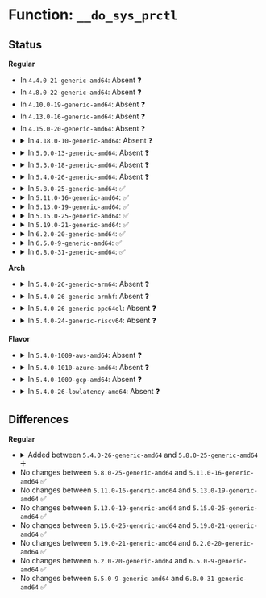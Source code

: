 # Function: <code>__do_sys_prctl</code>

## Status
<b>Regular</b>
<ul>
<li>
In <code>4.4.0-21-generic-amd64</code>: Absent ❓
</li>
<li>
In <code>4.8.0-22-generic-amd64</code>: Absent ❓
</li>
<li>
In <code>4.10.0-19-generic-amd64</code>: Absent ❓
</li>
<li>
In <code>4.13.0-16-generic-amd64</code>: Absent ❓
</li>
<li>
In <code>4.15.0-20-generic-amd64</code>: Absent ❓
</li>
<li>
<details>
<summary>In <code>4.18.0-10-generic-amd64</code>: Absent ❓</summary>

```json
{
  "name": "__do_sys_prctl",
  "collision_type": "Unique Static",
  "inline_type": "Full",
  "funcs": [
    {
      "addr": 18446744071579534604,
      "name": "__do_sys_prctl",
      "external": false,
      "loc": "kernel/sys.c:2279",
      "file": "kernel/sys.c",
      "inline": "declared, inlined",
      "caller_inline": [
        "kernel/sys.c:__ia32_sys_prctl",
        "kernel/sys.c:__x64_sys_prctl"
      ],
      "caller_func": []
    }
  ],
  "symbols": []
}
```
</details>
</li>
<li>
<details>
<summary>In <code>5.0.0-13-generic-amd64</code>: Absent ❓</summary>

```json
{
  "name": "__do_sys_prctl",
  "collision_type": "Unique Static",
  "inline_type": "Full",
  "funcs": [
    {
      "addr": 18446744071579570716,
      "name": "__do_sys_prctl",
      "external": false,
      "loc": "kernel/sys.c:2280",
      "file": "kernel/sys.c",
      "inline": "declared, inlined",
      "caller_inline": [
        "kernel/sys.c:__ia32_sys_prctl",
        "kernel/sys.c:__x64_sys_prctl"
      ],
      "caller_func": []
    }
  ],
  "symbols": []
}
```
</details>
</li>
<li>
<details>
<summary>In <code>5.3.0-18-generic-amd64</code>: Absent ❓</summary>

```json
{
  "name": "__do_sys_prctl",
  "collision_type": "Unique Static",
  "inline_type": "Full",
  "funcs": [
    {
      "addr": 18446744071579594105,
      "name": "__do_sys_prctl",
      "external": false,
      "loc": "kernel/sys.c:2287",
      "file": "kernel/sys.c",
      "inline": "declared, inlined",
      "caller_inline": [
        "kernel/sys.c:__ia32_sys_prctl",
        "kernel/sys.c:__x64_sys_prctl"
      ],
      "caller_func": []
    }
  ],
  "symbols": []
}
```
</details>
</li>
<li>
<details>
<summary>In <code>5.4.0-26-generic-amd64</code>: Absent ❓</summary>

```json
{
  "name": "__do_sys_prctl",
  "collision_type": "Unique Static",
  "inline_type": "Full",
  "funcs": [
    {
      "addr": 18446744071579620153,
      "name": "__do_sys_prctl",
      "external": false,
      "loc": "kernel/sys.c:2277",
      "file": "kernel/sys.c",
      "inline": "declared, inlined",
      "caller_inline": [
        "kernel/sys.c:__ia32_sys_prctl",
        "kernel/sys.c:__x64_sys_prctl"
      ],
      "caller_func": []
    }
  ],
  "symbols": []
}
```
</details>
</li>
<li>
<details>
<summary>In <code>5.8.0-25-generic-amd64</code>: ✅</summary>

```c
long int __do_sys_prctl(int option, long unsigned int arg2, long unsigned int arg3, long unsigned int arg4, long unsigned int arg5)
```

```json
{
  "name": "__do_sys_prctl",
  "collision_type": "Unique Static",
  "inline_type": "No",
  "funcs": [
    {
      "addr": 18446744071579650592,
      "name": "__do_sys_prctl",
      "external": false,
      "loc": "kernel/sys.c:2295",
      "file": "kernel/sys.c",
      "inline": "seen, unknown",
      "caller_inline": [],
      "caller_func": [
        "kernel/sys.c:__ia32_sys_prctl",
        "kernel/sys.c:__x64_sys_prctl"
      ]
    }
  ],
  "symbols": [
    {
      "addr": 18446744071579650592,
      "name": "__do_sys_prctl",
      "section": ".text",
      "bind": "STB_LOCAL",
      "size": 1638
    }
  ]
}
```
</details>
</li>
<li>
<details>
<summary>In <code>5.11.0-16-generic-amd64</code>: ✅</summary>

```c
long int __do_sys_prctl(int option, long unsigned int arg2, long unsigned int arg3, long unsigned int arg4, long unsigned int arg5)
```

```json
{
  "name": "__do_sys_prctl",
  "collision_type": "Unique Static",
  "inline_type": "No",
  "funcs": [
    {
      "addr": 18446744071579631136,
      "name": "__do_sys_prctl",
      "external": false,
      "loc": "kernel/sys.c:2299",
      "file": "kernel/sys.c",
      "inline": "seen, unknown",
      "caller_inline": [],
      "caller_func": [
        "kernel/sys.c:__ia32_sys_prctl",
        "kernel/sys.c:__x64_sys_prctl"
      ]
    }
  ],
  "symbols": [
    {
      "addr": 18446744071579631136,
      "name": "__do_sys_prctl",
      "section": ".text",
      "bind": "STB_LOCAL",
      "size": 1799
    }
  ]
}
```
</details>
</li>
<li>
<details>
<summary>In <code>5.13.0-19-generic-amd64</code>: ✅</summary>

```c
long int __do_sys_prctl(int option, long unsigned int arg2, long unsigned int arg3, long unsigned int arg4, long unsigned int arg5)
```

```json
{
  "name": "__do_sys_prctl",
  "collision_type": "Unique Static",
  "inline_type": "No",
  "funcs": [
    {
      "addr": 18446744071579637840,
      "name": "__do_sys_prctl",
      "external": false,
      "loc": "kernel/sys.c:2316",
      "file": "kernel/sys.c",
      "inline": "seen, unknown",
      "caller_inline": [],
      "caller_func": [
        "kernel/sys.c:__ia32_sys_prctl",
        "kernel/sys.c:__x64_sys_prctl"
      ]
    }
  ],
  "symbols": [
    {
      "addr": 18446744071579637840,
      "name": "__do_sys_prctl",
      "section": ".text",
      "bind": "STB_LOCAL",
      "size": 1773
    }
  ]
}
```
</details>
</li>
<li>
<details>
<summary>In <code>5.15.0-25-generic-amd64</code>: ✅</summary>

```c
long int __do_sys_prctl(int option, long unsigned int arg2, long unsigned int arg3, long unsigned int arg4, long unsigned int arg5)
```

```json
{
  "name": "__do_sys_prctl",
  "collision_type": "Unique Static",
  "inline_type": "No",
  "funcs": [
    {
      "addr": 18446744071579714368,
      "name": "__do_sys_prctl",
      "external": false,
      "loc": "kernel/sys.c:2287",
      "file": "kernel/sys.c",
      "inline": "seen, unknown",
      "caller_inline": [],
      "caller_func": [
        "kernel/sys.c:__ia32_sys_prctl",
        "kernel/sys.c:__x64_sys_prctl"
      ]
    }
  ],
  "symbols": [
    {
      "addr": 18446744071579714368,
      "name": "__do_sys_prctl",
      "section": ".text",
      "bind": "STB_LOCAL",
      "size": 1760
    }
  ]
}
```
</details>
</li>
<li>
<details>
<summary>In <code>5.19.0-21-generic-amd64</code>: ✅</summary>

```c
long int __do_sys_prctl(int option, long unsigned int arg2, long unsigned int arg3, long unsigned int arg4, long unsigned int arg5)
```

```json
{
  "name": "__do_sys_prctl",
  "collision_type": "Unique Static",
  "inline_type": "No",
  "funcs": [
    {
      "addr": 18446744071579816048,
      "name": "__do_sys_prctl",
      "external": false,
      "loc": "kernel/sys.c:2363",
      "file": "kernel/sys.c",
      "inline": "seen, unknown",
      "caller_inline": [],
      "caller_func": [
        "kernel/sys.c:__ia32_sys_prctl",
        "kernel/sys.c:__x64_sys_prctl"
      ]
    }
  ],
  "symbols": [
    {
      "addr": 18446744071579816048,
      "name": "__do_sys_prctl",
      "section": ".text",
      "bind": "STB_LOCAL",
      "size": 1843
    }
  ]
}
```
</details>
</li>
<li>
<details>
<summary>In <code>6.2.0-20-generic-amd64</code>: ✅</summary>

```c
long int __do_sys_prctl(int option, long unsigned int arg2, long unsigned int arg3, long unsigned int arg4, long unsigned int arg5)
```

```json
{
  "name": "__do_sys_prctl",
  "collision_type": "Unique Static",
  "inline_type": "No",
  "funcs": [
    {
      "addr": 18446744071579952272,
      "name": "__do_sys_prctl",
      "external": false,
      "loc": "kernel/sys.c:2368",
      "file": "kernel/sys.c",
      "inline": "seen, unknown",
      "caller_inline": [],
      "caller_func": [
        "kernel/sys.c:__ia32_sys_prctl",
        "kernel/sys.c:__x64_sys_prctl"
      ]
    }
  ],
  "symbols": [
    {
      "addr": 18446744071579952272,
      "name": "__do_sys_prctl",
      "section": ".text",
      "bind": "STB_LOCAL",
      "size": 1843
    }
  ]
}
```
</details>
</li>
<li>
<details>
<summary>In <code>6.5.0-9-generic-amd64</code>: ✅</summary>

```c
long int __do_sys_prctl(int option, long unsigned int arg2, long unsigned int arg3, long unsigned int arg4, long unsigned int arg5)
```

```json
{
  "name": "__do_sys_prctl",
  "collision_type": "Unique Static",
  "inline_type": "No",
  "funcs": [
    {
      "addr": 18446744071580002032,
      "name": "__do_sys_prctl",
      "external": false,
      "loc": "kernel/sys.c:2423",
      "file": "kernel/sys.c",
      "inline": "seen, unknown",
      "caller_inline": [],
      "caller_func": [
        "kernel/sys.c:__ia32_sys_prctl",
        "kernel/sys.c:__x64_sys_prctl"
      ]
    }
  ],
  "symbols": [
    {
      "addr": 18446744071580002032,
      "name": "__do_sys_prctl",
      "section": ".text",
      "bind": "STB_LOCAL",
      "size": 2341
    }
  ]
}
```
</details>
</li>
<li>
<details>
<summary>In <code>6.8.0-31-generic-amd64</code>: ✅</summary>

```c
long int __do_sys_prctl(int option, long unsigned int arg2, long unsigned int arg3, long unsigned int arg4, long unsigned int arg5)
```

```json
{
  "name": "__do_sys_prctl",
  "collision_type": "Unique Static",
  "inline_type": "No",
  "funcs": [
    {
      "addr": 18446744071580041568,
      "name": "__do_sys_prctl",
      "external": false,
      "loc": "kernel/sys.c:2460",
      "file": "kernel/sys.c",
      "inline": "seen, unknown",
      "caller_inline": [],
      "caller_func": [
        "kernel/sys.c:__ia32_sys_prctl",
        "kernel/sys.c:__x64_sys_prctl"
      ]
    }
  ],
  "symbols": [
    {
      "addr": 18446744071580041568,
      "name": "__do_sys_prctl",
      "section": ".text",
      "bind": "STB_LOCAL",
      "size": 2461
    }
  ]
}
```
</details>
</li>
</ul>
<b>Arch</b>
<ul>
<li>
<details>
<summary>In <code>5.4.0-26-generic-arm64</code>: Absent ❓</summary>

```json
{
  "name": "__do_sys_prctl",
  "collision_type": "Unique Static",
  "inline_type": "Full",
  "funcs": [
    {
      "addr": 18446603336490786616,
      "name": "__do_sys_prctl",
      "external": false,
      "loc": "kernel/sys.c:2277",
      "file": "kernel/sys.c",
      "inline": "declared, inlined",
      "caller_inline": [
        "kernel/sys.c:__arm64_sys_prctl"
      ],
      "caller_func": []
    }
  ],
  "symbols": []
}
```
</details>
</li>
<li>
<details>
<summary>In <code>5.4.0-26-generic-armhf</code>: Absent ❓</summary>

```json
{
  "name": "__do_sys_prctl",
  "collision_type": "Unique Static",
  "inline_type": "Full",
  "funcs": [
    {
      "addr": 3224822668,
      "name": "__do_sys_prctl",
      "external": false,
      "loc": "kernel/sys.c:2277",
      "file": "kernel/sys.c",
      "inline": "declared, inlined",
      "caller_inline": [
        "kernel/sys.c:__se_sys_prctl"
      ],
      "caller_func": []
    }
  ],
  "symbols": []
}
```
</details>
</li>
<li>
<details>
<summary>In <code>5.4.0-26-generic-ppc64el</code>: Absent ❓</summary>

```json
{
  "name": "__do_sys_prctl",
  "collision_type": "Unique Static",
  "inline_type": "Full",
  "funcs": [
    {
      "addr": 13835058055283611480,
      "name": "__do_sys_prctl",
      "external": false,
      "loc": "kernel/sys.c:2277",
      "file": "kernel/sys.c",
      "inline": "declared, inlined",
      "caller_inline": [
        "kernel/sys.c:__se_sys_prctl"
      ],
      "caller_func": []
    }
  ],
  "symbols": []
}
```
</details>
</li>
<li>
<details>
<summary>In <code>5.4.0-24-generic-riscv64</code>: Absent ❓</summary>

```json
{
  "name": "__do_sys_prctl",
  "collision_type": "Unique Static",
  "inline_type": "Full",
  "funcs": [
    {
      "addr": 18446743936271469064,
      "name": "__do_sys_prctl",
      "external": false,
      "loc": "kernel/sys.c:2277",
      "file": "kernel/sys.c",
      "inline": "declared, inlined",
      "caller_inline": [
        "kernel/sys.c:__se_sys_prctl"
      ],
      "caller_func": []
    }
  ],
  "symbols": []
}
```
</details>
</li>
</ul>
<b>Flavor</b>
<ul>
<li>
<details>
<summary>In <code>5.4.0-1009-aws-amd64</code>: Absent ❓</summary>

```json
{
  "name": "__do_sys_prctl",
  "collision_type": "Unique Static",
  "inline_type": "Full",
  "funcs": [
    {
      "addr": 18446744071579596457,
      "name": "__do_sys_prctl",
      "external": false,
      "loc": "kernel/sys.c:2277",
      "file": "kernel/sys.c",
      "inline": "declared, inlined",
      "caller_inline": [
        "kernel/sys.c:__ia32_sys_prctl",
        "kernel/sys.c:__x64_sys_prctl"
      ],
      "caller_func": []
    }
  ],
  "symbols": []
}
```
</details>
</li>
<li>
<details>
<summary>In <code>5.4.0-1010-azure-amd64</code>: Absent ❓</summary>

```json
{
  "name": "__do_sys_prctl",
  "collision_type": "Unique Static",
  "inline_type": "Full",
  "funcs": [
    {
      "addr": 18446744071579525097,
      "name": "__do_sys_prctl",
      "external": false,
      "loc": "kernel/sys.c:2277",
      "file": "kernel/sys.c",
      "inline": "declared, inlined",
      "caller_inline": [
        "kernel/sys.c:__ia32_sys_prctl",
        "kernel/sys.c:__x64_sys_prctl"
      ],
      "caller_func": []
    }
  ],
  "symbols": []
}
```
</details>
</li>
<li>
<details>
<summary>In <code>5.4.0-1009-gcp-amd64</code>: Absent ❓</summary>

```json
{
  "name": "__do_sys_prctl",
  "collision_type": "Unique Static",
  "inline_type": "Full",
  "funcs": [
    {
      "addr": 18446744071579593737,
      "name": "__do_sys_prctl",
      "external": false,
      "loc": "kernel/sys.c:2277",
      "file": "kernel/sys.c",
      "inline": "declared, inlined",
      "caller_inline": [
        "kernel/sys.c:__ia32_sys_prctl",
        "kernel/sys.c:__x64_sys_prctl"
      ],
      "caller_func": []
    }
  ],
  "symbols": []
}
```
</details>
</li>
<li>
<details>
<summary>In <code>5.4.0-26-lowlatency-amd64</code>: Absent ❓</summary>

```json
{
  "name": "__do_sys_prctl",
  "collision_type": "Unique Static",
  "inline_type": "Full",
  "funcs": [
    {
      "addr": 18446744071579627401,
      "name": "__do_sys_prctl",
      "external": false,
      "loc": "kernel/sys.c:2277",
      "file": "kernel/sys.c",
      "inline": "declared, inlined",
      "caller_inline": [
        "kernel/sys.c:__ia32_sys_prctl",
        "kernel/sys.c:__x64_sys_prctl"
      ],
      "caller_func": []
    }
  ],
  "symbols": []
}
```
</details>
</li>
</ul>

## Differences
<b>Regular</b>
<ul>
<li>
<details>
<summary>Added between <code>5.4.0-26-generic-amd64</code> and <code>5.8.0-25-generic-amd64</code> ➕</summary>

```c
long int __do_sys_prctl(int option, long unsigned int arg2, long unsigned int arg3, long unsigned int arg4, long unsigned int arg5)
```
</details>
</li>
<li>
No changes between <code>5.8.0-25-generic-amd64</code> and <code>5.11.0-16-generic-amd64</code> ✅
</li>
<li>
No changes between <code>5.11.0-16-generic-amd64</code> and <code>5.13.0-19-generic-amd64</code> ✅
</li>
<li>
No changes between <code>5.13.0-19-generic-amd64</code> and <code>5.15.0-25-generic-amd64</code> ✅
</li>
<li>
No changes between <code>5.15.0-25-generic-amd64</code> and <code>5.19.0-21-generic-amd64</code> ✅
</li>
<li>
No changes between <code>5.19.0-21-generic-amd64</code> and <code>6.2.0-20-generic-amd64</code> ✅
</li>
<li>
No changes between <code>6.2.0-20-generic-amd64</code> and <code>6.5.0-9-generic-amd64</code> ✅
</li>
<li>
No changes between <code>6.5.0-9-generic-amd64</code> and <code>6.8.0-31-generic-amd64</code> ✅
</li>
</ul>
